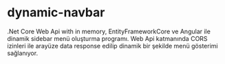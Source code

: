 # dynamic-navbar

.Net Core Web Api with in memory, EntityFrameworkCore ve Angular ile dinamik sidebar menü oluşturma programı.
Web Api katmanında CORS izinleri ile arayüze data response edilip dinamik bir şekilde menü gösterimi sağlanıyor.
